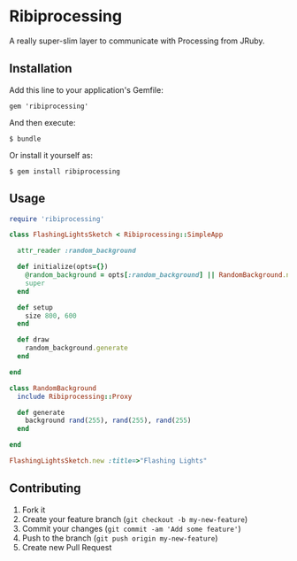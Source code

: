# Ribiprocessing

A really super-slim layer to communicate with Processing from JRuby.

## Installation

Add this line to your application's Gemfile:

    gem 'ribiprocessing'

And then execute:

    $ bundle

Or install it yourself as:

    $ gem install ribiprocessing

## Usage

``` ruby
require 'ribiprocessing'

class FlashingLightsSketch < Ribiprocessing::SimpleApp

  attr_reader :random_background

  def initialize(opts={})
    @random_background = opts[:random_background] || RandomBackground.new(self)
    super
  end

  def setup
    size 800, 600
  end

  def draw
    random_background.generate
  end

end

class RandomBackground
  include Ribiprocessing::Proxy

  def generate
    background rand(255), rand(255), rand(255)
  end

end

FlashingLightsSketch.new :title=>"Flashing Lights"
```
## Contributing

1. Fork it
2. Create your feature branch (`git checkout -b my-new-feature`)
3. Commit your changes (`git commit -am 'Add some feature'`)
4. Push to the branch (`git push origin my-new-feature`)
5. Create new Pull Request
